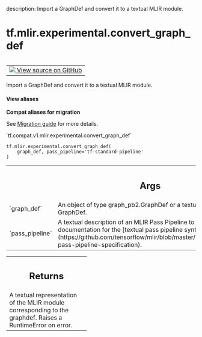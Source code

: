 description: Import a GraphDef and convert it to a textual MLIR module.

<div itemscope itemtype="http://developers.google.com/ReferenceObject">
<meta itemprop="name" content="tf.mlir.experimental.convert_graph_def" />
<meta itemprop="path" content="Stable" />
</div>

# tf.mlir.experimental.convert_graph_def

<!-- Insert buttons and diff -->

<table class="tfo-notebook-buttons tfo-api nocontent" align="left">
<td>
  <a target="_blank" href="https://github.com/tensorflow/tensorflow/blob/r2.2/tensorflow/python/compiler/mlir/mlir.py#L25-L41">
    <img src="https://www.tensorflow.org/images/GitHub-Mark-32px.png" />
    View source on GitHub
  </a>
</td>
</table>



Import a GraphDef and convert it to a textual MLIR module.

<section class="expandable">
  <h4 class="showalways">View aliases</h4>
  <p>
<b>Compat aliases for migration</b>
<p>See
<a href="https://www.tensorflow.org/guide/migrate">Migration guide</a> for
more details.</p>
<p>`tf.compat.v1.mlir.experimental.convert_graph_def`</p>
</p>
</section>

<pre class="devsite-click-to-copy prettyprint lang-py tfo-signature-link">
<code>tf.mlir.experimental.convert_graph_def(
    graph_def, pass_pipeline='tf-standard-pipeline'
)
</code></pre>



<!-- Placeholder for "Used in" -->


<!-- Tabular view -->
 <table class="responsive fixed orange">
<colgroup><col width="214px"><col></colgroup>
<tr><th colspan="2"><h2 class="add-link">Args</h2></th></tr>

<tr>
<td>
`graph_def`
</td>
<td>
An object of type graph_pb2.GraphDef or a textual proto
representation of a valid GraphDef.
</td>
</tr><tr>
<td>
`pass_pipeline`
</td>
<td>
A textual description of an MLIR Pass Pipeline to run on the
module, see MLIR documentation for the
[textual pass pipeline syntax](https://github.com/tensorflow/mlir/blob/master/g3doc/WritingAPass.md#textual-pass-pipeline-specification).
</td>
</tr>
</table>



<!-- Tabular view -->
 <table class="responsive fixed orange">
<colgroup><col width="214px"><col></colgroup>
<tr><th colspan="2"><h2 class="add-link">Returns</h2></th></tr>
<tr class="alt">
<td colspan="2">
A textual representation of the MLIR module corresponding to the graphdef.
Raises a RuntimeError on error.
</td>
</tr>

</table>

